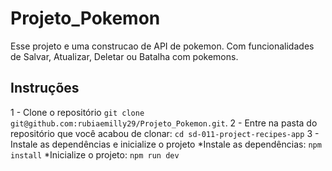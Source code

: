 # Projeto_Pokemon
Esse projeto e uma construcao de API de pokemon. Com funcionalidades de Salvar, Atualizar, Deletar ou Batalha com pokemons.

## Instruções
1 - Clone o repositório
`git clone git@github.com:rubiaemilly29/Projeto_Pokemon.git`.
2 - Entre na pasta do repositório que você acabou de clonar:
`cd sd-011-project-recipes-app`
3 - Instale as dependências e inicialize o projeto
*Instale as dependências:
`npm install`
*Inicialize o projeto:
`npm run dev`
